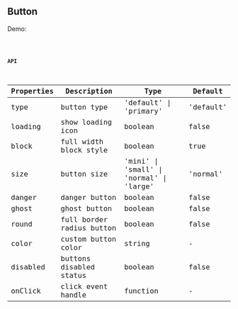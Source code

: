 ## Button

Demo:

<code src="./demo/basic.tsx" />

#### API

| Properties | Description               | Type                                     | Default   |
| ---------- | ------------------------- | ---------------------------------------- | --------- |
| type       | button type               | 'default' \| 'primary'                   | 'default' |
| loading    | show loading icon         | boolean                                  | false     |
| block      | full width block style    | boolean                                  | true      |
| size       | button size               | 'mini' \| 'small' \| 'normal' \| 'large' | 'normal'  |
| danger     | danger button             | boolean                                  | false     |
| ghost      | ghost button              | boolean                                  | false     |
| round      | full border radius button | boolean                                  | false     |
| color      | custom button color       | string                                   | -         |
| disabled   | buttons disabled status   | boolean                                  | false     |
| onClick    | click event handle        | function                                 | -         |

